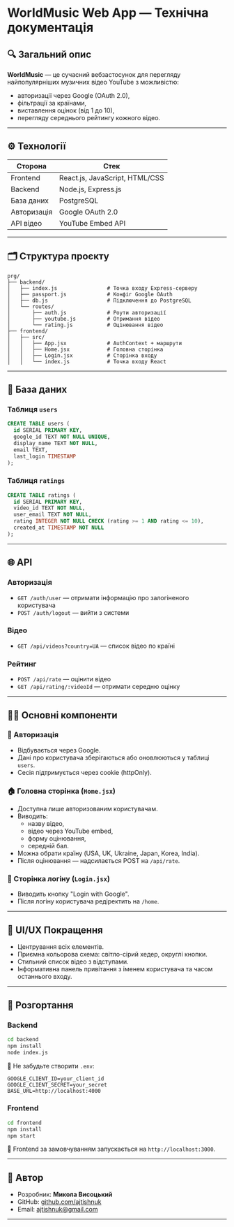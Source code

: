 # WorldMusic Web App — Технічна документація

## 🔍 Загальний опис

**WorldMusic** — це сучасний вебзастосунок для перегляду найпопулярніших музичних відео YouTube з можливістю:
- авторизації через Google (OAuth 2.0),
- фільтрації за країнами,
- виставлення оцінок (від 1 до 10),
- перегляду середнього рейтингу кожного відео.

---

## ⚙️ Технології

| Сторона        | Стек                   |
|----------------|------------------------|
| Frontend       | React.js, JavaScript, HTML/CSS |
| Backend        | Node.js, Express.js    |
| База даних     | PostgreSQL             |
| Авторизація    | Google OAuth 2.0       |
| API відео      | YouTube Embed API      |

---

## 🗂️ Структура проєкту

```
prg/
├── backend/
│   ├── index.js                # Точка входу Express-серверу
│   ├── passport.js             # Конфіг Google OAuth
│   ├── db.js                   # Підключення до PostgreSQL
│   └── routes/
│       ├── auth.js             # Роути авторизації
│       ├── youtube.js          # Отримання відео
│       └── rating.js           # Оцінювання відео
├── frontend/
│   ├── src/
│   │   ├── App.jsx             # AuthContext + маршрути
│   │   ├── Home.jsx            # Головна сторінка
│   │   ├── Login.jsx           # Сторінка входу
│   │   └── index.js            # Точка входу React
```

---

## 🧩 База даних

### Таблиця `users`

```sql
CREATE TABLE users (
  id SERIAL PRIMARY KEY,
  google_id TEXT NOT NULL UNIQUE,
  display_name TEXT NOT NULL,
  email TEXT,
  last_login TIMESTAMP
);
```

### Таблиця `ratings`

```sql
CREATE TABLE ratings (
  id SERIAL PRIMARY KEY,
  video_id TEXT NOT NULL,
  user_email TEXT NOT NULL,
  rating INTEGER NOT NULL CHECK (rating >= 1 AND rating <= 10),
  created_at TIMESTAMP NOT NULL
);
```

---

## 🌐 API

### Авторизація

- `GET /auth/user` — отримати інформацію про залогіненого користувача
- `POST /auth/logout` — вийти з системи

### Відео

- `GET /api/videos?country=UA` — список відео по країні

### Рейтинг

- `POST /api/rate` — оцінити відео
- `GET /api/rating/:videoId` — отримати середню оцінку

---

## 🧑‍💻 Основні компоненти

### 🔐 Авторизація

- Відбувається через Google.
- Дані про користувача зберігаються або оновлюються у таблиці `users`.
- Сесія підтримується через cookie (httpOnly).

### 🏠 Головна сторінка (`Home.jsx`)

- Доступна лише авторизованим користувачам.
- Виводить:
  - назву відео,
  - відео через YouTube embed,
  - форму оцінювання,
  - середній бал.
- Можна обрати країну (USA, UK, Ukraine, Japan, Korea, India).
- Після оцінювання — надсилається POST на `/api/rate`.

### 🔑 Сторінка логіну (`Login.jsx`)

- Виводить кнопку "Login with Google".
- Після логіну користувача редіректить на `/home`.

---

## 🎨 UI/UX Покращення

- Центрування всіх елементів.
- Приємна кольорова схема: світло-сірий хедер, округлі кнопки.
- Стильний список відео з відступами.
- Інформативна панель привітання з іменем користувача та часом останнього входу.

---

## 🚀 Розгортання

### Backend

```bash
cd backend
npm install
node index.js
```

🔑 Не забудьте створити `.env`:

```
GOOGLE_CLIENT_ID=your_client_id
GOOGLE_CLIENT_SECRET=your_secret
BASE_URL=http://localhost:4000
```

### Frontend

```bash
cd frontend
npm install
npm start
```

📝 Frontend за замовчуванням запускається на `http://localhost:3000`.

---

## 👤 Автор

- Розробник: **Микола Висоцький**
- GitHub: [github.com/ajtishnuk](https://github.com/ajtishnuk)
- Email: ajtishnuk@gmail.com

---

